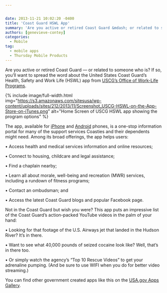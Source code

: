 ```yaml
---


date: 2013-11-21 10:02:20 -0400
title: 'Coast Guard HSWL App'
summary: 'Are you active or retired Coast Guard &mdash; or related to someone who is? If so, you&rsquo;ll want to spread the word about the United States Coast Guard&amp;#8217;s Health, Safety and Work Life (HSWL) app from USCG’s Office of Work-Life Programs.  The'
authors: [genevieve-contey]
categories:
  - Mobile
tag:
  - mobile apps
  - Thursday Mobile Products
---
```


Are you active or retired Coast Guard — or related to someone who is? If so, you’ll want to spread the word about the United States Coast Guard&#8217;s Health, Safety and Work Life (HSWL) app from [USCG’s  Office of Work-Life Programs](http://www.uscg.mil/HSWL/).

{% include image/full-width.html img="https://s3.amazonaws.com/sitesusa/wp-content/uploads/sites/212/2013/11/Screenshot_USCG-HSWL-on-the-App-Store-on-iTunes.png" alt="Home Screen of USCG HSWL app showing the program options" %}


The app, available for [iPhone](https://itunes.apple.com/us/app/uscg-hswl/id669218420?mt=8) and [Android](https://play.google.com/store/apps/details?id=com.ravensolutions.coastguard&hl=en) phones, is a one-stop information portal for many of the support services Coasties and their dependents might need. Among its broad offerings, the app helps users:

• Access health and medical services information and online resources;
  
• Connect to housing, childcare and legal assistance;
  
• Find a chaplain nearby;
  
• Learn all about morale, well-being and recreation (MWR) services, including a rundown of fitness programs;
  
• Contact an ombudsman; and
  
• Access the latest Coast Guard blogs and popular Facebook page.

Not in the Coast Guard but wish you were? This app puts an impressive list of the Coast Guard&#8217;s action-packed YouTube videos in the palm of your hand:

• Looking for that footage of the U.S. Airways jet that landed in the Hudson River? It’s  in there.
  
• Want to see what 40,000 pounds of seized cocaine look like? Well, that’s  in there too.
  
• Or simply watch the agency’s  “Top 10 Rescue Videos” to get your adrenaline pumping. (And be sure to use WIFI when you do for better video streaming.)

You can find other government created apps like this on the [USA.gov Apps Gallery](http://apps.usa.gov/).